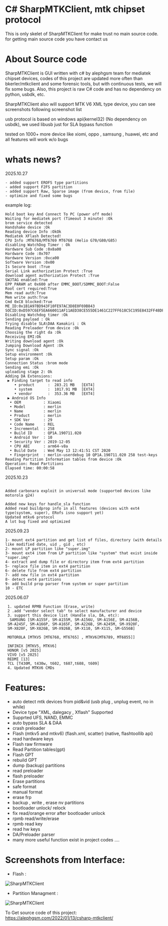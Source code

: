 
# C# SharpMTKClient, mtk chipset protocol
This is only skelet of SharpMTKClient for make trust no main source code. for getting main source code you have contact us

# About Source code
SharpMTKClient is GUI written with c# by alephgsm team for mediatek chipset devices, codes of this project are updated more often than bkerler/mtkclient and some forensic tools, but with continuous tests, we will fix some bugs. Also, this project is raw C# code and has no dependency on python, usbdk, etc.

SharpMTKClient also will support MTK V6 XML type device, you can see screenshots following screenshot list

usb protocol is based on windows api(kernel32) (No dependency on usbdk), we used libusb just for SLA bypass function

tested on 1000+ more device like xiomi, oppo , samsung , huawei, etc and all features will work w/o bugs

# whats news?
2025.10.27
```
- added support EROFS type partitions
- added support F2FS partition
- added support Raw, Sparse image (from device, from file)
- optimize and fixed some bugs
```
example log:
```
Hold boot key And Connect To PC (power off mode)
Waiting for mediatek port (Timeout 3 minute) :Ok
brom service detected
Handshake device :Ok
Reading device Info :OkOk
Mediatek XFlash Detected!
CPU Info :MT6768/MT6769 MT6768 (Helio G70/G80/G85)
disabling WatchDog Timer : Ok
Hardware Sub Code :0x8a00
Hardware Code :0x707
Hardware Version :0xca00
Software Version :0x00
Is Secure boot :True
Serial Link authorization Protect :True
download agent authorization Protect :True
SWJTAG enabled:True
EPP_PARAM at 0x600 after EMMC_BOOT/SDMMC_BOOT:False
Root cert required:True
Mem read auth:True
Mem write auth:True
Cmd 0xC8 blocked:True
ME_ID:0x1B1A97BD943F10FE97AC3D8E0F69B843
SOCID:0xD597C6EF5EA660011AF11AED38CE555DE1461C227FF618C5C195E8432FF48DF7
Disabling Watchdog timer :Ok
Sending payload : Ok
Trying disable SLA\DAA Kamakiri : Ok
Reading Preloader from device :Ok
Choosing the right da :Ok
Receiving EMI:Ok
Writing download agent :Ok
Jumping Download Agent :Ok
Sync signal :Ok
Setup environment :Ok
Setup param :Ok
Connection Status :brom mode
Sending emi :Ok
uploading stage 2: Ok
Adding DA Extensions: 
 ▶ Finding target to read info
    • product      :  283.21 MB   [EXT4]
    • system       :  1017.91 MB  [EXT4]
    • vendor       :  353.36 MB   [EXT4]
 ▶ Android OS Info
  • OEM          : Xiaomi
  • Model        : merlin
  • Name         : merlin
  • Product      : merlin
  • SDK Ver      : 29
  • Code Name    : REL
  • Incremental  : 258
  • Build ID     : QP1A.190711.020
  • Android Ver  : 10
  • Security Ver : 2019-12-05
  • CPU ABI      : arm64-v8a
  • Build Date   : Wed May 13 12:41:51 CST 2020
  • Fingerprint  : merlin-userdebug 10 QP1A.190711.020 258 test-keys
Reading Partition Information tables from device :Ok
Operation: Read Partitions
Elapsed time: 00:00:58
```
2025.10.23
```

Added carbonara exploit in universal mode (supported devices like motorola g24)

Added new keys for handle_sla function
Added read buildprop info in all features (devices with ext4 type(system, super), ERofs isno support yet)
Updated mtkv6 protocol
A lot bug fixed and optimized
```
2025.09.23
```
1- mount ext4 partition and get list of files, directory (with details like modified date, uid , gid , etc)
2- mount LP partition like "super.img"
3- mount ext4 item from LP partition like "system" that exist inside "super.img"
4- extract and dump file or directory item from ext4 partition
5- replace file item in ext4 partition
6- delete file from ext4 partition
7- add new file in ext4 partition
8- detect ext4 partitions 
9- add build prop parser from system or super partition
10 - ETC
```
2025.06.07
```
 1. updated RPMB Function (Erase, write)
 2 .add "vendor select tab" to select manufacturer and device
 3. support this device list (Handle sla, DA, etc):
  SAMSUNG [SM-A155F, SM-A155M, SM-A156U, SM-A156E, SM-A156B,
 SM-A245F, SM-A166P, SM-A165F, SM-A226B, SM-A245M, SM-X920F,
 SM-X820F, SM-X826B, SM-X926B, SM-X110, SM-X115, SM-G556B]

 MOTOROLA [MTKV5 [MT6768, MT6765] , MTKV6[MT6789, MT6855]]

 INFINIX [MTKV5, MTKV6]
 HONOR [v5 2025]
 VIVO [v5 2025]
 REDMI [13]
 TCL [T430M, t430w, t602, t607,t608, t609]
 4. Updated MTKV6 CMDs
```
# Features:
* auto detect mtk devices from pid&vid (usb plug , unplug event, no in while)
* Device type "XML, dalegacy , Xflash" Supported
* Supprted UFS, NAND, EMMC 
* auto bypass SLA & DAA
* crash preloader
* Flash (mtkv5 and mtkv6) (flash.xml, scatter) (native, flashtoollib api)
* read hardware keys
* Flash raw firmware
* Read Partition tables(gpt)
* Flash GPT
* rebuild GPT
* dump (backup) partitions
* read preloader
* flash preloader
* Erase partitions
* safe format
* manual format
* erase frp
* backup , write , erase nv partitions
* bootloader unlock/ relock
* fix read/orange error after bootloader unlock
* rpmb read/write/erase
* rpmb read key
* read hw keys
* DA/Preloader parser
* many more useful function exist in project codes ....



# Screenshots from Interface:
* Flash :

![SharpMTKClient](https://alephgsm.com/wp-content/uploads/2022/01/Flash.png)

* Partition Managment :

![SharpMTKClient](https://alephgsm.com/wp-content/uploads/2022/01/partitionmanage.png)

To Get source code of this project:
https://alephgsm.com/2022/01/13/csharp-mtkclient/
